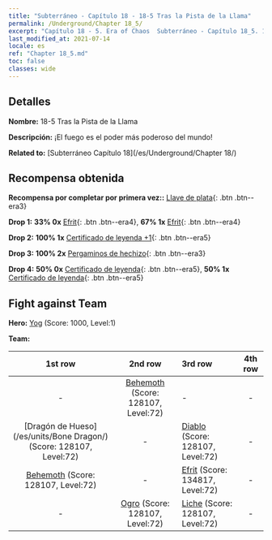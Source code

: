 ```yaml
---
title: "Subterráneo - Capítulo 18 - 18-5 Tras la Pista de la Llama"
permalink: /Underground/Chapter 18_5/
excerpt: "Capítulo 18 - 5. Era of Chaos  Subterráneo - Capítulo 18_5. 18-5 Tras la Pista de la Llama"
last_modified_at: 2021-07-14
locale: es
ref: "Chapter 18_5.md"
toc: false
classes: wide
---
```


## Detalles

 **Nombre:** 18-5 Tras la Pista de la Llama

 **Descripción:** ¡El fuego es el poder más poderoso del mundo!

 **Related to:** [Subterráneo Capítulo 18](/es/Underground/Chapter 18/)

## Recompensa obtenida

 **Recompensa por completar por primera vez::** [Llave de plata](/ItemsES/con_693/){: .btn .btn--era3}

 **Drop 1:** **33% 0x** [Efrit](/ItemsES/unt_231/){: .btn .btn--era4}, **67% 1x** [Efrit](/ItemsES/unt_231/){: .btn .btn--era4}

 **Drop 2:** **100% 1x** [Certificado de leyenda +1](/ItemsES/mat_74/){: .btn .btn--era5}

 **Drop 3:** **100% 2x** [Pergaminos de hechizo](/ItemsES/con_694/){: .btn .btn--era3}

 **Drop 4:** **50% 0x** [Certificado de leyenda](/ItemsES/mat_67/){: .btn .btn--era5}, **50% 1x** [Certificado de leyenda](/ItemsES/mat_67/){: .btn .btn--era5}


## Fight against Team
 **Hero:** [Yog](/es/heroes/Yog/) (Score: 1000, Level:1)

 **Team:**


  | 1st row | 2nd row | 3rd row | 4th row |
  |:----:|:----:|:----|:----:|
  | - | [Behemoth](/es/units/Behemoth/) (Score: 128107, Level:72)  | - | - |
  | [Dragón de Hueso](/es/units/Bone Dragon/) (Score: 128107, Level:72)  | - | [Diablo](/es/units/Devil/) (Score: 128107, Level:72)  | - |
  | [Behemoth](/es/units/Behemoth/) (Score: 128107, Level:72)  | - | [Efrit](/es/units/Efreeti/) (Score: 134817, Level:72)  | - |
  | - | [Ogro](/es/units/Ogre/) (Score: 128107, Level:72)  | [Liche](/es/units/Lich/) (Score: 128107, Level:72)  | - |


